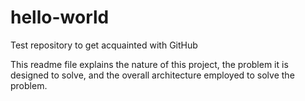 # hello-world
Test repository to get acquainted with GitHub

This readme file explains the nature of this project, the problem it is designed to solve, and the overall architecture employed to solve the problem.
